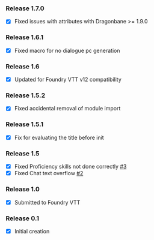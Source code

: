 ### Release 1.7.0
- [x] Fixed issues with attributes with Dragonbane >= 1.9.0

### Release 1.6.1
- [x] Fixed macro for no dialogue pc generation

### Release 1.6
- [x] Updated for Foundry VTT v12 compatibility

### Release 1.5.2
- [x] Fixed accidental removal of module import

### Release 1.5.1
- [x] Fix for evaluating the title before init

### Release 1.5
- [x] Fixed Proficiency skills not done correctly [#3](https://github.com/bithir/dragonbane-bithir-mod/issues/3)
- [x] Fixed Chat text overflow [#2](https://github.com/bithir/dragonbane-bithir-mod/issues/2)
### Release 1.0
- [x] Submitted to Foundry VTT
### Release 0.1
- [x] Initial creation
